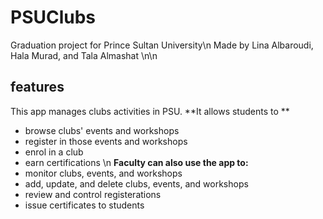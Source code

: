 # PSUClubs
Graduation project for Prince Sultan University\n
Made by Lina Albaroudi, Hala Murad, and Tala Almashat
\n\n
## features
This app manages clubs activities in PSU.
**It allows students to **
- browse clubs' events and workshops
- register in those events and workshops
- enrol in a club
- earn certifications 
\n
**Faculty can also use the app to:**
- monitor clubs, events, and workshops
- add, update, and delete clubs, events, and workshops
- review and control registerations
- issue certificates to students
